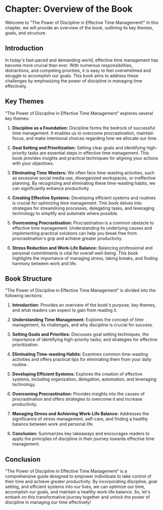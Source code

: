 Chapter: Overview of the Book
=============================

Welcome to "The Power of Discipline in Effective Time Management!" In this chapter, we will provide an overview of the book, outlining its key themes, goals, and structure.

**Introduction**
----------------

In today's fast-paced and demanding world, effective time management has become more crucial than ever. With numerous responsibilities, distractions, and competing priorities, it is easy to feel overwhelmed and struggle to accomplish our goals. This book aims to address these challenges by emphasizing the power of discipline in managing time effectively.

**Key Themes**
--------------

"The Power of Discipline in Effective Time Management" explores several key themes:

1. **Discipline as a Foundation:** Discipline forms the bedrock of successful time management. It enables us to overcome procrastination, maintain focus, and make intentional choices regarding how we allocate our time.

2. **Goal Setting and Prioritization:** Setting clear goals and identifying high-priority tasks are essential steps in effective time management. This book provides insights and practical techniques for aligning your actions with your objectives.

3. **Eliminating Time Wasters:** We often face time-wasting activities, such as excessive social media use, disorganized workspaces, or ineffective planning. By recognizing and eliminating these time-wasting habits, we can significantly enhance productivity.

4. **Creating Effective Systems:** Developing efficient systems and routines is crucial for optimizing time management. This book delves into strategies for streamlining processes, delegating tasks, and leveraging technology to simplify and automate where possible.

5. **Overcoming Procrastination:** Procrastination is a common obstacle to effective time management. Understanding its underlying causes and implementing practical solutions can help you break free from procrastination's grip and achieve greater productivity.

6. **Stress Reduction and Work-Life Balance:** Balancing professional and personal commitments is vital for overall well-being. This book highlights the importance of managing stress, taking breaks, and finding harmony between work and life.

**Book Structure**
------------------

"The Power of Discipline in Effective Time Management" is divided into the following sections:

1. **Introduction:** Provides an overview of the book's purpose, key themes, and what readers can expect to gain from reading it.

2. **Understanding Time Management:** Explores the concept of time management, its challenges, and why discipline is crucial for success.

3. **Setting Goals and Priorities:** Discusses goal setting techniques, the importance of identifying high-priority tasks, and strategies for effective prioritization.

4. **Eliminating Time-wasting Habits:** Examines common time-wasting activities and offers practical tips for eliminating them from your daily routine.

5. **Developing Efficient Systems:** Explores the creation of effective systems, including organization, delegation, automation, and leveraging technology.

6. **Overcoming Procrastination:** Provides insights into the causes of procrastination and offers strategies to overcome it and increase productivity.

7. **Managing Stress and Achieving Work-Life Balance:** Addresses the significance of stress management, self-care, and finding a healthy balance between work and personal life.

8. **Conclusion:** Summarizes key takeaways and encourages readers to apply the principles of discipline in their journey towards effective time management.

**Conclusion**
--------------

"The Power of Discipline in Effective Time Management" is a comprehensive guide designed to empower individuals to take control of their time and achieve greater productivity. By incorporating discipline, goal setting, and efficient systems into our lives, we can optimize our time, accomplish our goals, and maintain a healthy work-life balance. So, let's embark on this transformative journey together and unlock the power of discipline in managing our time effectively!
